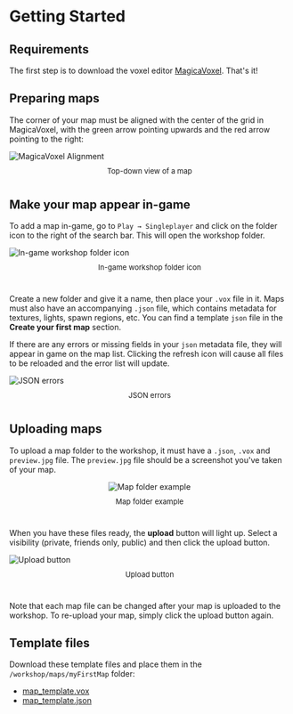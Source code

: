 # Getting Started

## Requirements

The first step is to download the voxel editor [MagicaVoxel](https://ephtracy.github.io/). That's it!

## Preparing maps

The corner of your map must be aligned with the center of the grid in MagicaVoxel, with the green arrow pointing upwards and the red arrow pointing to the right:

<img src="/public/alignment.png" alt="MagicaVoxel Alignment"/>
<div style="justify-content: center; display: flex; margin-top:10px; font-size: 13px; margin-bottom: 40px">
    <span>Top-down view of a map</span>
</div>
 
## Make your map appear in-game

To add a map in-game, go to `Play → Singleplayer` and click on the folder icon to the right of the search bar. This will open the workshop folder.

<img src="/public/folderbutton.png" alt="In-game workshop folder icon"/>
<div style="justify-content: center; display: flex; margin-top:10px; font-size: 13px; margin-bottom: 40px">
    <span>In-game workshop folder icon</span>
</div>

Create a new folder and give it a name, then place your `.vox` file in it. Maps must also have an accompanying `.json` file, which contains metadata for textures, lights, spawn regions, etc.
You can find a template `json` file in the **Create your first map** section.

If there are any errors or missing fields in your `json` metadata file, they will appear in game on the map list. Clicking the refresh icon will cause all files to be reloaded and the error list will update.

<img src="/public/errors.png" alt="JSON errors"/>
<div style="justify-content: center; display: flex; margin-top:10px; font-size: 13px; margin-bottom: 40px">
    <span>JSON errors</span>
</div>


## Uploading maps

To upload a map folder to the workshop, it must have a `.json`, `.vox` and `preview.jpg` file. The `preview.jpg` file should be a screenshot you've taken of your map.

<div style="justify-content: center; display: flex;">
    <img src="/public/folderexample.png" alt="Map folder example"/>
</div>
<div style="justify-content: center; display: flex; margin-top:10px; font-size: 13px; margin-bottom: 40px">
    <span>Map folder example</span>
</div>

When you have these files ready, the **upload** button will light up. Select a visibility (private, friends only, public) and then click the upload button.

<img src="/public/uploadbutton.png" alt="Upload button"/>
<div style="justify-content: center; display: flex; margin-top:10px; font-size: 13px; margin-bottom: 40px">
    <span>Upload button</span>
</div>

Note that each map file can be changed after your map is uploaded to the workshop. To re-upload your map, simply click the upload button again.

## Template files

Download these template files and place them in the `/workshop/maps/myFirstMap` folder:

* [map_template.vox](./public/Map_Template.vox)
* [map_template.json](/public/map_template.json)